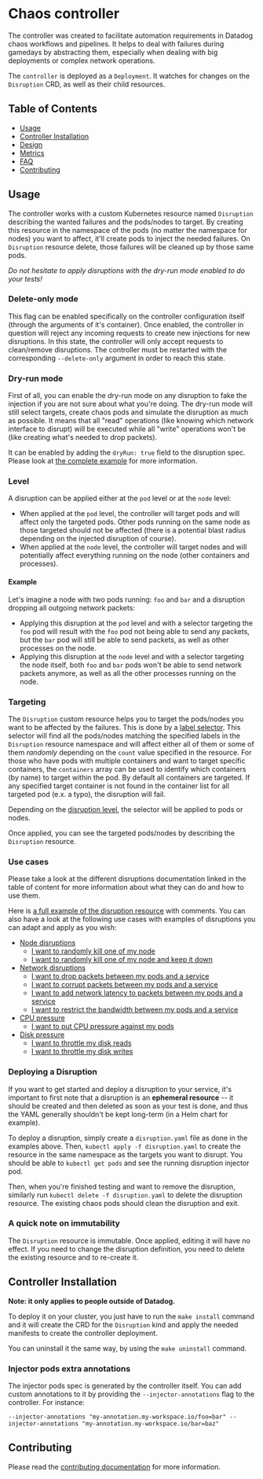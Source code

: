 # Chaos controller

The controller was created to facilitate automation requirements in Datadog chaos workflows and pipelines. It helps to deal with failures during gamedays by abstracting them, especially when dealing with big deployments or complex network operations.

The `controller` is deployed as a `Deployment`. It watches for changes on the `Disruption` CRD, as well as their child resources.

## Table of Contents

* [Usage](#usage)
* [Controller Installation](#controller-installation)
* [Design](docs/design.md)
* [Metrics](docs/metrics.md)
* [FAQ](docs/faq.md)
* [Contributing](#contributing)

## Usage

The controller works with a custom Kubernetes resource named `Disruption` describing the wanted failures and the pods/nodes to target. By creating this resource in the namespace of the pods (no matter the namespace for nodes) you want to affect, it'll create pods to inject the needed failures. On `Disruption` resource delete, those failures will be cleaned up by those same pods.

*Do not hesitate to apply disruptions with the dry-run mode enabled to do your tests!*

### Delete-only mode

This flag can be enabled specifically on the controller configuration itself (through the arguments of it's container). Once enabled, the controller in question will reject any incoming requests to create new injections for new disruptions. In this state, the controller will only accept requests to clean/remove disruptions. The controller must be restarted with the corresponding `--delete-only` argument in order to reach this state.

### Dry-run mode

First of all, you can enable the dry-run mode on any disruption to fake the injection if you are not sure about what you're doing. The dry-run mode will still select targets, create chaos pods and simulate the disruption as much as possible. It means that all "read" operations (like knowing which network interface to disrupt) will be executed while all "write" operations won't be (like creating what's needed to drop packets).

It can be enabled by adding the `dryRun: true` field to the disruption spec. Please look at [the complete example](config/samples/complete.yaml) for more information.

### Level

A disruption can be applied either at the `pod` level or at the `node` level:

* When applied at the `pod` level, the controller will target pods and will affect only the targeted pods. Other pods running on the same node as those targeted should not be affected (there is a potential blast radius depending on the injected disruption of course).
* When applied at the `node` level, the controller will target nodes and will potentially affect everything running on the node (other containers and processes).

#### Example

Let's imagine a node with two pods running: `foo` and `bar` and a disruption dropping all outgoing network packets:

* Applying this disruption at the `pod` level and with a selector targeting the `foo` pod will result with the `foo` pod not being able to send any packets, but the `bar` pod will still be able to send packets, as well as other processes on the node.
* Applying this disruption at the `node` level and with a selector targeting the node itself, both `foo` and `bar` pods won't be able to send network packets anymore, as well as all the other processes running on the node.

### Targeting

The `Disruption` custom resource helps you to target the pods/nodes you want to be affected by the failures. This is done by a [label selector](https://kubernetes.io/docs/concepts/overview/working-with-objects/labels/). This selector will find all the pods/nodes matching the specified labels in the `Disruption` resource namespace and will affect either all of them or some of them *randomly* depending on the `count` value specified in the resource. For those who have pods with multiple containers and want to target specific containers, the `containers` array can be used to identify which containers (by name) to target within the pod. By default all containers are targeted. If any specified target container is not found in the container list for all targeted pod (e.x. a typo), the disruption will fail.

Depending on the [disruption level](#level), the selector will be applied to pods or nodes.

Once applied, you can see the targeted pods/nodes by describing the `Disruption` resource.

### Use cases

Please take a look at the different disruptions documentation linked in the table of content for more information about what they can do and how to use them.

Here is [a full example of the disruption resource](config/samples/complete.yaml) with comments. You can also have a look at the following use cases with examples of disruptions you can adapt and apply as you wish:

* [Node disruptions](docs/node_disruption.md)
  * [I want to randomly kill one of my node](config/samples/node_failure.yaml)
  * [I want to randomly kill one of my node and keep it down](config/samples/node_failure_shutdown.yaml)
* [Network disruptions](docs/network_disruption.md)
  * [I want to drop packets between my pods and a service](config/samples/network_disruption_drop.yaml)
  * [I want to corrupt packets between my pods and a service](config/samples/network_disruption_corrupt.yaml)
  * [I want to add network latency to packets between my pods and a service](config/samples/network_disruption_latency.yaml)
  * [I want to restrict the bandwidth between my pods and a service](config/samples/network_disruption_bandwidth.yaml)
* [CPU pressure](docs/cpu_pressure.md)
  * [I want to put CPU pressure against my pods](config/samples/cpu_pressure.yaml)
* [Disk pressure](docs/disk_pressure.md)
  * [I want to throttle my disk reads](config/samples/disk_pressure_read.yaml)
  * [I want to throttle my disk writes](config/samples/disk_pressure_write.yaml)

### Deploying a Disruption

If you want to get started and deploy a disruption to your service, it's important to first note that a disruption is an **ephemeral resource** -- it should be created and then deleted as soon as your test is done, and thus the YAML generally shouldn't be kept long-term (in a Helm chart for example).

To deploy a disruption, simply create a `disruption.yaml` file as done in the examples above. Then, `kubectl apply -f disruption.yaml` to create the resource in the same namespace as the targets you want to disrupt. You should be able to `kubectl get pods` and see the running disruption injector pod.

Then, when you're finished testing and want to remove the disruption, similarly run `kubectl delete -f disruption.yaml` to delete the disruption resource. The existing chaos pods should clean the disruption and exit.

### A quick note on immutability

The `Disruption` resource is immutable. Once applied, editing it will have no effect. If you need to change the disruption definition, you need to delete the existing resource and to re-create it.

## Controller Installation

**Note: it only applies to people outside of Datadog.**

To deploy it on your cluster, you just have to run the `make install` command and it will create the CRD for the `Disruption` kind and apply the needed manifests to create the controller deployment.

You can uninstall it the same way, by using the `make uninstall` command.

### Injector pods extra annotations

The injector pods spec is generated by the controller itself. You can add custom annotations to it by providing the `--injector-annotations` flag to the controller. For instance:

```
--injector-annotations "my-annotation.my-workspace.io/foo=bar" --injector-annotations "my-annotation.my-workspace.io/bar=baz"
```

## Contributing

Please read the [contributing documentation](CONTRIBUTING.md) for more information.
